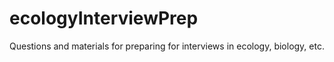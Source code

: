 # ecologyInterviewPrep
Questions and materials for preparing for interviews in ecology, biology, etc.
